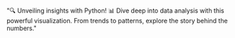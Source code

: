 "🔍 Unveiling insights with Python! 📊 Dive deep into data analysis with this powerful visualization. From trends to patterns, explore the story behind the numbers."

